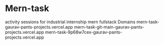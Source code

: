 # Mern-task
activity sessions for industrial internship mern fullstack
Domains
mern-task-gaurav-pants-projects.vercel.app
mern-task-git-main-gaurav-pants-projects.vercel.app
mern-task-9p68w7cex-gaurav-pants-projects.vercel.app
